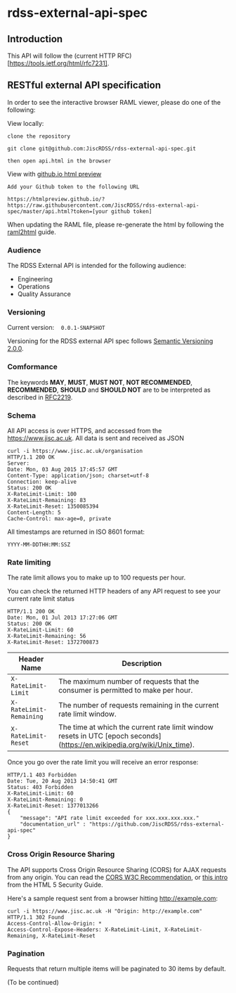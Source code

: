 # rdss-external-api-spec

## Introduction

This API will follow the (current HTTP RFC)[https://tools.ietf.org/html/rfc7231].


## RESTful external API specification

In order to see the interactive browser RAML viewer, please do one of the following:

View locally:

```
clone the repository

git clone git@github.com:JiscRDSS/rdss-external-api-spec.git

then open api.html in the browser
```

View with [github.io html preview](https://htmlpreview.github.io/)

```
Add your Github token to the following URL

https://htmlpreview.github.io/?https://raw.githubusercontent.com/JiscRDSS/rdss-external-api-spec/master/api.html?token=[your github token]
```

When updating the RAML file, please re-generate the html by following the [raml2html](https://www.npmjs.com/package/raml2html) guide.

### Audience

The RDSS External API is intended for the following audience:

- Engineering
- Operations
- Quality Assurance


### Versioning

Current version:&nbsp;&nbsp;&nbsp;&nbsp;`0.0.1-SNAPSHOT`

Versioning for the RDSS external API spec follows [Semantic Versioning 2.0.0](http://semver.org/spec/v2.0.0.html).

### Comformance

The keywords **MAY**, **MUST**, **MUST NOT**, **NOT RECOMMENDED**, **RECOMMENDED**, **SHOULD** and **SHOULD NOT** are to be interpreted as described in [RFC2219](https://tools.ietf.org/html/rfc2119).

### Schema

All API access is over HTTPS, and accessed from the https://www.jisc.ac.uk. All data is sent and received as JSON

```
curl -i https://www.jisc.ac.uk/organisation
HTTP/1.1 200 OK
Server:
Date: Mon, 03 Aug 2015 17:45:57 GMT
Content-Type: application/json; charset=utf-8
Connection: keep-alive
Status: 200 OK
X-RateLimit-Limit: 100
X-RateLimit-Remaining: 83
X-RateLimit-Reset: 1350085394
Content-Length: 5
Cache-Control: max-age=0, private
```

All timestamps are returned in ISO 8601 format:

``` 
YYYY-MM-DDTHH:MM:SSZ 
```

### Rate limiting

The rate limit allows you to make up to 100 requests per hour.

You can check the returned HTTP headers of any API request to see your current rate limit status

```
HTTP/1.1 200 OK
Date: Mon, 01 Jul 2013 17:27:06 GMT
Status: 200 OK
X-RateLimit-Limit: 60
X-RateLimit-Remaining: 56
X-RateLimit-Reset: 1372700873

```
| Header Name    | Description                                                                                 |
|----------------|---------------------------------------------------------------------------------------------|
| `X-RateLimit-Limit` | The maximum number of requests that the consumer is permitted to make per hour.        |
| `X-RateLimit-Remaining` | The number of requests remaining in the current rate limit window.                 |
| `X-RateLimit-Reset` | The time at which the current rate limit window resets in UTC [epoch seconds]    (https://en.wikipedia.org/wiki/Unix_time).                                                                     |

Once you go over the rate limit you will receive an error response:

```
HTTP/1.1 403 Forbidden
Date: Tue, 20 Aug 2013 14:50:41 GMT
Status: 403 Forbidden
X-RateLimit-Limit: 60
X-RateLimit-Remaining: 0
X-RateLimit-Reset: 1377013266
{
    "message": "API rate limit exceeded for xxx.xxx.xxx.xxx."
    "documentation_url" : "https://github.com/JiscRDSS/rdss-external-api-spec"
}

```

### Cross Origin Resource Sharing

The API supports Cross Origin Resource Sharing (CORS) for AJAX requests from any origin. You can read the [CORS W3C Recommendation](https://www.w3.org/TR/cors/), or [this intro](https://code.google.com/archive/p/html5security/wikis/CrossOriginRequestSecurity.wiki) from the HTML 5 Security Guide.

Here's a sample request sent from a browser hitting http://example.com:

```
curl -i https://www.jisc.ac.uk -H "Origin: http://example.com"
HTTP/1.1 302 Found
Access-Control-Allow-Origin: *
Access-Control-Expose-Headers: X-RateLimit-Limit, X-RateLimit-Remaining, X-RateLimit-Reset

```

### Pagination 

Requests that return multiple items will be paginated to 30 items by default.

(To be continued)
